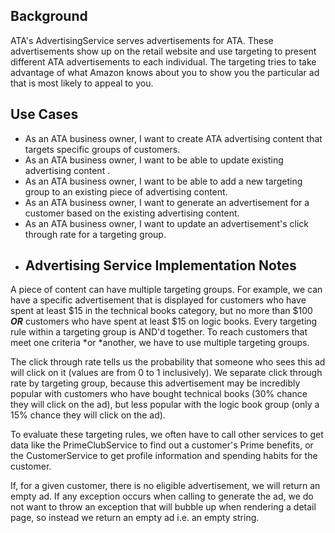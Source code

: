 
## Background

ATA's AdvertisingService serves advertisements for ATA. These advertisements show up on the retail website and use
targeting to present different ATA advertisements to each individual. The targeting tries to take advantage of what
Amazon knows about you to show you the particular ad that is most likely to appeal to you.
## Use Cases

* As an ATA business owner, I want to create ATA advertising content that targets specific groups of customers.
* As an ATA business owner, I want to be able to update existing advertising content .
* As an ATA business owner, I want to be able to add a new targeting group to an existing piece of advertising content.
* As an ATA business owner, I want to generate an advertisement for a customer based on the existing advertising content.
* As an ATA business owner, I want to update an advertisement's click through rate for a targeting group. 
* ## Advertising Service Implementation Notes

A piece of content can have multiple targeting groups. For example, we can have a specific advertisement that is
displayed for customers who have spent at least $15 in the technical books category, but no more than $100 ***OR***
customers who have spent at least $15 on logic books. Every targeting rule within a targeting group is AND'd together.
To reach customers that meet one criteria *or *another, we have to use multiple targeting groups.

The click through rate tells us the probability that someone who sees this ad will click on it (values are from 0 to 1
inclusively). We separate click through rate by targeting group, because this advertisement may be incredibly popular
with customers who have bought technical books (30% chance they will click on the ad), but less popular with the logic
book group (only a 15% chance they will click on the ad).

To evaluate these targeting rules, we often have to call other services to get data like the PrimeClubService to find
out a customer's Prime benefits, or the CustomerService to get profile information and spending habits for the customer.

If, for a given customer, there is no eligible advertisement, we will return an empty ad. If any exception occurs when
calling to generate the ad, we do not want to throw an exception that will bubble up when rendering a detail page, so
instead we return an empty ad i.e. an empty string.

